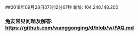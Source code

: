 ##2018年09月28日07时12分07秒 新址: 104.248.148.200
### 兔友常见问题及解答: https://github.com/wanggonging/d/blob/w/FAQ.md
